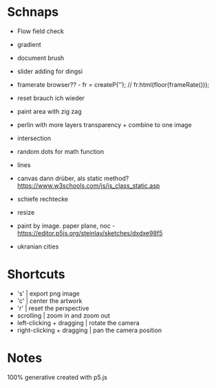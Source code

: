 # Schnaps

* Flow field check
* gradient
* document brush
* slider adding for dingsi
* framerate browser?? - fr = createP(''); // fr.html(floor(frameRate()));
* reset brauch ich wieder
* paint area with zig zag
* perlin with more layers transparency + combine to one image
* intersection
* random dots for math function
* lines
* canvas dann drüber, als static method? https://www.w3schools.com/js/js_class_static.asp 
* schiefe rechtecke
* resize

* paint by image. paper plane, noc - https://editor.p5js.org/steinlav/sketches/dxdxe98f5
* ukranian cities

# Shortcuts
* 's' | export png image
* 'c' | center the artwork
* 'r' | reset the perspective
* scrolling | zoom in and zoom out 
* left-clicking + dragging | rotate the camera
* right-clicking + dragging | pan the camera position

# Notes
100% generative
created with p5.js